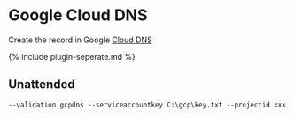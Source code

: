 ---
---
# Google Cloud DNS
Create the record in Google [Cloud DNS](https://cloud.google.com/dns)

{% include plugin-seperate.md %}

## Unattended 
`‑‑validation gcpdns ‑‑serviceaccountkey C:\gcp\key.txt ‑‑projectid xxx`